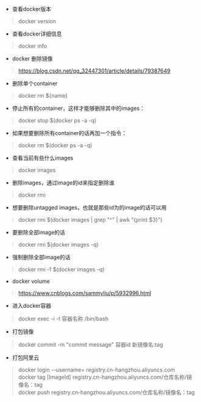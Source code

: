 * 查看docker版本
>docker version<br>
* 查看docker详细信息
>docker info<br>
* docker 删除镜像<br>
> https://blog.csdn.net/qq_32447301/article/details/79387649<br>

* 删除单个container<br>
> docker  rm ${name}<br>

* 停止所有的container，这样才能够删除其中的images：<br>
> docker stop $(docker ps -a -q)<br>
* 如果想要删除所有container的话再加一个指令：<br>
> docker rm $(docker ps -a -q)<br>
* 查看当前有些什么images<br>
> docker images<br>
* 删除images，通过image的id来指定删除谁<br>
> docker rmi <image id><br>
* 想要删除untagged images，也就是那些id为的image的话可以用<br>
> docker rmi $(docker images | grep "^<none>" | awk "{print $3}")<br>
* 要删除全部image的话<br>
> docker rmi $(docker images -q)<br>
* 强制删除全部image的话<br>
> docker rmi -f $(docker images -q)<br>

* docker volume
> https://www.cnblogs.com/sammyliu/p/5932996.html<br>

* 进入docker容器<br>
> docker exec -i -t 容器名称 /bin/bash<br>

* 打包镜像<br>
> docker commit -m "commit message"  容器id  新镜像名:tag<br>

* 打包阿里云<br>
>docker login --username= registry.cn-hangzhou.aliyuncs.com<br>
docker tag [ImageId] registry.cn-hangzhou.aliyuncs.com/仓库名称/镜像名：tag<br>
docker push  registry.cn-hangzhou.aliyuncs.com/仓库名称/镜像名：tag<br>
